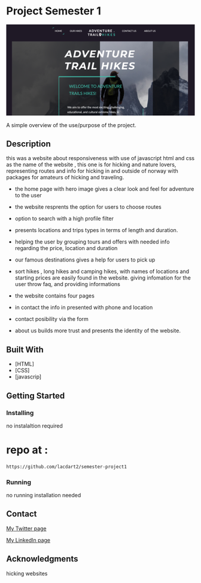 # Project Semester 1

![semester project1 homepage screenshot](images/readme-image.png) [](README.md)

A simple overview of the use/purpose of the project.

## Description

this was a website about responsiveness with use of javascript html and css
as the name of the website , this one is for hicking and nature lovers, representing routes and info for hicking in and outside of norway with packages for amateurs of hicking and traveling.

- the home page with hero image gives a clear look and feel for adventure to the user
- the website resprents the option for users to choose routes
- option to search with a high profile filter
- presents locations and trips types in terms of length and duration.

- helping the user by grouping tours and offers with needed info regarding the price, location and duration
- our famous destinations gives a help for users to pick up
- sort hikes , long hikes and camping hikes, with names of locations and starting prices are easily found in the website.
  giving infomation for the user throw faq, and providing informations

- the website contains four pages
- in contact the info in presented with phone and location
- contact posibility via the form
- about us builds more trust and presents the identity of the website.

## Built With

- [HTML]
- [CSS]
- [javascrip]

## Getting Started

### Installing

no instalaltion required

# repo at :

```bash
https://github.com/lacdart2/semester-project1
```

### Running

no running installation needed

## Contact



[My Twitter page](https://twitter.com/LakhdarKader)

[My LinkedIn page](https://www.linkedin.com/in/lakhdar-hafsi-24b31060/)

## Acknowledgments

hicking websites
